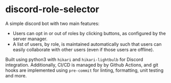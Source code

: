 # discord-role-selector

A simple discord bot with two main features:
  * Users can opt in or out of roles by clicking buttons, as configured by the server manager.
  * A list of users, by role, is maintained automatically such that users can easily collaborate with other users (even if those users are offline).

Built using python3 with `hikari` and `hikari-lightbulb` for Discord integration. Additionally, CI/CD is managed by by Github Actions, and git hooks are implemented using `pre-commit` for linting, formatting, unit testing and more.
